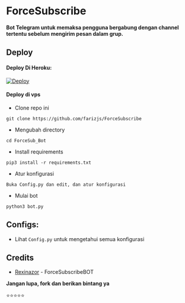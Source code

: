 # ForceSubscribe
**Bot Telegram untuk memaksa pengguna bergabung dengan channel tertentu sebelum mengirim pesan dalam grup.**

## Deploy

#### Deploy Di Heroku:
[![Deploy](https://www.herokucdn.com/deploy/button.svg)](https://heroku.com/deploy?template=https://github.com/farizjs/ForceSubscribe)

#### Deploy di vps
- Clone repo ini
```
git clone https://github.com/farizjs/ForceSubscribe
```
- Mengubah directory
```
cd ForceSub_Bot
```
- Install requirements
```
pip3 install -r requirements.txt
```
- Atur konfigurasi
```
Buka Config.py dan edit, dan atur konfigurasi
```
- Mulai bot
```
python3 bot.py
```
## Configs:
- Lihat `Config.py` untuk mengetahui semua konfigurasi

## Credits

- [Rexinazor](https://github.com/Rexinazor/ForceSubscribeBOT) - ForceSubscribeBOT


**Jangan lupa, fork dan berikan bintang ya** 

⭐⭐⭐⭐⭐
